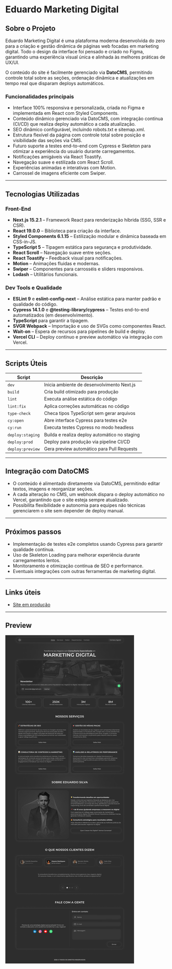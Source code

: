 # Eduardo Marketing Digital

## Sobre o Projeto

Eduardo Marketing Digital é uma plataforma moderna desenvolvida do zero para a criação e gestão dinâmica de páginas web focadas em marketing digital. Todo o design da interface foi pensado e criado no Figma, garantindo uma experiência visual única e alinhada às melhores práticas de UX/UI.

O conteúdo do site é facilmente gerenciado via **DatoCMS**, permitindo controle total sobre as seções, ordenação dinâmica e atualizações em tempo real que disparam deploys automáticos.

### Funcionalidades principais

- Interface 100% responsiva e personalizada, criada no Figma e implementada em React com Styled Components.
- Conteúdo dinâmico gerenciado via DatoCMS, com integração contínua (CI/CD) que realiza deploy automático a cada atualização.
- SEO dinâmico configurável, incluindo robots.txt e sitemap.xml.
- Estrutura flexível da página com controle total sobre posição e visibilidade das seções via CMS.
- Futuro suporte a testes end-to-end com Cypress e Skeleton para otimizar a experiência do usuário durante carregamentos.
- Notificações amigáveis via React Toastify.
- Navegação suave e estilizada com React Scroll.
- Experiências animadas e interativas com Motion.
- Carrossel de imagens eficiente com Swiper.

---

## Tecnologias Utilizadas

### Front-End

- **Next.js 15.2.1** – Framework React para renderização híbrida (SSG, SSR e CSR).
- **React 19.0.0** – Biblioteca para criação da interface.
- **Styled Components 6.1.15** – Estilização modular e dinâmica baseada em CSS-in-JS.
- **TypeScript 5** – Tipagem estática para segurança e produtividade.
- **React Scroll** – Navegação suave entre seções.
- **React Toastify** – Feedback visual para notificações.
- **Motion** – Animações fluidas e modernas.
- **Swiper** – Componentes para carrosséis e sliders responsivos.
- **Lodash** – Utilitários funcionais.

### Dev Tools e Qualidade

- **ESLint 9** e **eslint-config-next** – Análise estática para manter padrão e qualidade do código.
- **Cypress 14.1.0** e **@testing-library/cypress** – Testes end-to-end automatizados (em desenvolvimento).
- **TypeScript** para garantir a tipagem.
- **SVGR Webpack** – Importação e uso de SVGs como componentes React.
- **Wait-on** – Espera de recursos para pipelines de build e deploy.
- **Vercel CLI** – Deploy contínuo e preview automático via integração com Vercel.

---

## Scripts Úteis

| Script           | Descrição                                     |
|------------------|-----------------------------------------------|
| `dev`            | Inicia ambiente de desenvolvimento Next.js    |
| `build`          | Cria build otimizado para produção            |
| `lint`           | Executa análise estática do código            |
| `lint:fix`       | Aplica correções automáticas no código        |
| `type-check`     | Checa tipos TypeScript sem gerar arquivos     |
| `cy:open`        | Abre interface Cypress para testes e2e        |
| `cy:run`         | Executa testes Cypress no modo headless       |
| `deploy:staging` | Builda e realiza deploy automático no staging |
| `deploy:prod`    | Deploy para produção via pipeline CI/CD       |
| `deploy:preview` | Gera preview automático para Pull Requests    |

---

## Integração com DatoCMS

- O conteúdo é alimentado diretamente via DatoCMS, permitindo editar textos, imagens e reorganizar seções.
- A cada alteração no CMS, um webhook dispara o deploy automático no Vercel, garantindo que o site esteja sempre atualizado.
- Possibilita flexibilidade e autonomia para equipes não técnicas gerenciarem o site sem depender de deploy manual.

---

## Próximos passos

- Implementação de testes e2e completos usando Cypress para garantir qualidade contínua.
- Uso de Skeleton Loading para melhorar experiência durante carregamentos lentos.
- Monitoramento e otimização contínua de SEO e performance.
- Eventuais integrações com outras ferramentas de marketing digital.

---

## Links úteis

- [Site em produção](https://eduardo-marketing-digital.vercel.app/)

---

## Preview

![Design para desktop](./public/design/desktop-preview.jpg)

